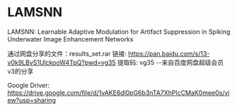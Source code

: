 # LAMSNN
LAMSNN: Learnable Adaptive Modulation for Artifact Suppression in Spiking Underwater Image Enhancement Networks

通过网盘分享的文件：results_set.rar
链接: https://pan.baidu.com/s/13-v0k9LBvS1UlckooW4TpQ?pwd=vg35 提取码: vg35 
--来自百度网盘超级会员v3的分享

Google Driver:
https://drive.google.com/file/d/1vAKE6dl0pG6b3nTA7XhPlcCMaK0mee0s/view?usp=sharing
